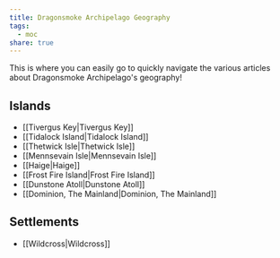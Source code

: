```yaml
---
title: Dragonsmoke Archipelago Geography
tags:
  - moc
share: true
---
```


This is where you can easily go to quickly navigate the various articles about Dragonsmoke Archipelago's geography!

## Islands

- [[Tivergus Key|Tivergus Key]]
- [[Tidalock Island|Tidalock Island]]
- [[Thetwick Isle|Thetwick Isle]]
- [[Mennsevain Isle|Mennsevain Isle]]
- [[Haige|Haige]]
- [[Frost Fire Island|Frost Fire Island]]
- [[Dunstone Atoll|Dunstone Atoll]]
- [[Dominion, The Mainland|Dominion, The Mainland]]


## Settlements

- [[Wildcross|Wildcross]]
